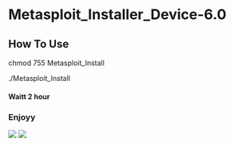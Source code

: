 # Metasploit_Installer_Device-6.0

<h2>How To Use</h2>
<p>chmod 755 Metasploit_Install</p>
<p>./Metasploit_Install</p>
<h4>Waitt 2 hour</h4>

<h3>Enjoyy</h3>
<img src = "https://wiki.termux.com/wiki/File:Meta2.png">

<img src="img/Screenshot_2020-02-27-10-57-47-948_com.android.chrome.png">
